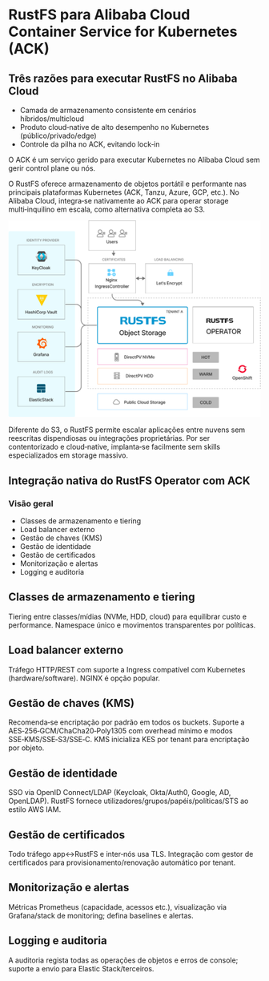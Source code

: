 # RustFS para Alibaba Cloud Container Service for Kubernetes (ACK)

## Três razões para executar RustFS no Alibaba Cloud

- Camada de armazenamento consistente em cenários híbridos/multicloud
- Produto cloud‑native de alto desempenho no Kubernetes (público/privado/edge)
- Controle da pilha no ACK, evitando lock‑in

O ACK é um serviço gerido para executar Kubernetes no Alibaba Cloud sem gerir control plane ou nós.

O RustFS oferece armazenamento de objetos portátil e performante nas principais plataformas Kubernetes (ACK, Tanzu, Azure, GCP, etc.). No Alibaba Cloud, integra‑se nativamente ao ACK para operar storage multi‑inquilino em escala, como alternativa completa ao S3.

![Arquitetura RustFS](images/sec1-1.png)

Diferente do S3, o RustFS permite escalar aplicações entre nuvens sem reescritas dispendiosas ou integrações proprietárias. Por ser contentorizado e cloud‑native, implanta‑se facilmente sem skills especializados em storage massivo.

## Integração nativa do RustFS Operator com ACK

### Visão geral

- Classes de armazenamento e tiering
- Load balancer externo
- Gestão de chaves (KMS)
- Gestão de identidade
- Gestão de certificados
- Monitorização e alertas
- Logging e auditoria

## Classes de armazenamento e tiering

Tiering entre classes/mídias (NVMe, HDD, cloud) para equilibrar custo e performance. Namespace único e movimentos transparentes por políticas.

## Load balancer externo

Tráfego HTTP/REST com suporte a Ingress compatível com Kubernetes (hardware/software). NGINX é opção popular.

## Gestão de chaves (KMS)

Recomenda‑se encriptação por padrão em todos os buckets. Suporte a AES‑256‑GCM/ChaCha20‑Poly1305 com overhead mínimo e modos SSE‑KMS/SSE‑S3/SSE‑C. KMS inicializa KES por tenant para encriptação por objeto.

## Gestão de identidade

SSO via OpenID Connect/LDAP (Keycloak, Okta/Auth0, Google, AD, OpenLDAP). RustFS fornece utilizadores/grupos/papéis/políticas/STS ao estilo AWS IAM.

## Gestão de certificados

Todo tráfego app↔RustFS e inter‑nós usa TLS. Integração com gestor de certificados para provisionamento/renovação automático por tenant.

## Monitorização e alertas

Métricas Prometheus (capacidade, acessos etc.), visualização via Grafana/stack de monitoring; defina baselines e alertas.

## Logging e auditoria

A auditoria regista todas as operações de objetos e erros de console; suporte a envio para Elastic Stack/terceiros.
